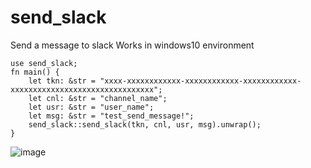 # send_slack
Send a message to slack
Works in windows10 environment

```
use send_slack;
fn main() {
    let tkn: &str = "xxxx-xxxxxxxxxxxx-xxxxxxxxxxxx-xxxxxxxxxxxx-xxxxxxxxxxxxxxxxxxxxxxxxxxxxxxxx";
    let cnl: &str = "channel_name";
    let usr: &str = "user_name";
    let msg: &str = "test_send_message!";
    send_slack::send_slack(tkn, cnl, usr, msg).unwrap();
}
```
![image](https://user-images.githubusercontent.com/19583059/114428831-a60c8d80-9bf7-11eb-957d-b1ce169465ca.png)
